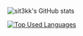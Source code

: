
![sit3kk's GitHub stats](https://github-readme-stats.vercel.app/api?username=sit3kk&show_icons=true&theme=transparent)

[![Top Used Languages](https://github-readme-stats.vercel.app/api/top-langs/?username=sit3kk&theme=radical&layout=compact&card_width=445&hide_border=true&exclude_repo=OpenGL-Game,SNOK,ArduinoSmokerInterface,ChipEi,Spaget,Playground&bg_color=0d1117)](https://github.com/sit3kk)

<!--
**sit3kk/sit3kk** is a ✨ _special_ ✨ repository because its `README.md` (this file) appears on your GitHub profile.

Here are some ideas to get you started:

- 🔭 I’m currently working on ...
- 🌱 I’m currently learning ...
- 👯 I’m looking to collaborate on ...
- 🤔 I’m looking for help with ...
- 💬 Ask me about ...
- 📫 How to reach me: ...
- 😄 Pronouns: ...
- ⚡ Fun fact: ...
-->
